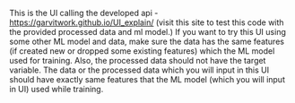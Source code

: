 This is the UI calling the developed api - https://garvitwork.github.io/UI_explain/ (visit this site to test this code with the provided processed data and ml model.) If you want to try this UI using some other ML model and data, make sure the data has the same features (if created new or dropped some existing features) which the ML model used for training. Also, the processed data should not have the target variable. The data or the processed data which you will input in this UI should have exactly same features that the ML model (which you will input in UI) used while training.

